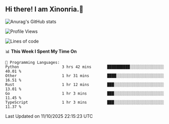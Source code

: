 ## Hi there! I am Xinonria.👋

![Anurag's GitHub stats](https://status-git-main-xinonrias-projects-f26540e3.vercel.app/api?username=xinonria&hide=stars,issues)

<!--START_SECTION:waka-->
![Profile Views](http://img.shields.io/badge/Profile%20Views-0-blue)

![Lines of code](https://img.shields.io/badge/From%20Hello%20World%20I%27ve%20Written-10.2%20million%20lines%20of%20code-blue)

📊 **This Week I Spent My Time On** 

```text
💬 Programming Languages: 
Python                   3 hrs 42 mins       ██████████░░░░░░░░░░░░░░░   40.01 % 
Other                    1 hr 31 mins        ████░░░░░░░░░░░░░░░░░░░░░   16.51 % 
Rust                     1 hr 12 mins        ███░░░░░░░░░░░░░░░░░░░░░░   13.01 % 
Go                       1 hr 3 mins         ███░░░░░░░░░░░░░░░░░░░░░░   11.45 % 
TypeScript               1 hr 3 mins         ███░░░░░░░░░░░░░░░░░░░░░░   11.37 % 
```


 Last Updated on 11/10/2025 22:15:23 UTC
<!--END_SECTION:waka-->

<!--
**xinonria/xinonria** is a ✨ _special_ ✨ repository because its `README.md` (this file) appears on your GitHub profile.

Here are some ideas to get you started:

- 🔭 I’m currently working on ...
- 🌱 I’m currently learning ...
- 👯 I’m looking to collaborate on ...
- 🤔 I’m looking for help with ...
- 💬 Ask me about ...
- 📫 How to reach me: ...
- 😄 Pronouns: ...
- ⚡ Fun fact: ...
-->

